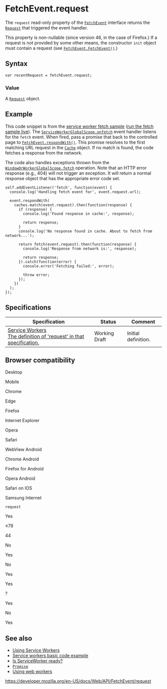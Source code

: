 FetchEvent.request
==================

The `request` read-only property of the [`FetchEvent`](../fetchevent) interface returns the [`Request`](../request) that triggered the event handler.

This property is non-nullable (since version 46, in the case of Firefox.) If a request is not provided by some other means, the constructor `init` object must contain a request (see [`FetchEvent.FetchEvent()`](fetchevent).)

Syntax
------

    var recentRequest = fetchEvent.request;

### Value

A [`Request`](../request) object.

Example
-------

This code snippet is from the [service worker fetch sample](https://github.com/GoogleChrome/samples/blob/gh-pages/service-worker/prefetch/service-worker.js) ([run the fetch sample live](https://googlechrome.github.io/samples/service-worker/prefetch/)). The [`ServiceWorkerGlobalScope.onfetch`](../serviceworkerglobalscope/onfetch) event handler listens for the `fetch` event. When fired, pass a promise that back to the controlled page to [`FetchEvent.respondWith()`](respondwith). This promise resolves to the first matching URL request in the [`Cache`](../cache) object. If no match is found, the code fetches a response from the network.

The code also handles exceptions thrown from the [`WindowOrWorkerGlobalScope.fetch`](../windoworworkerglobalscope/fetch) operation. Note that an HTTP error response (e.g., 404) will not trigger an exception. It will return a normal response object that has the appropriate error code set.

    self.addEventListener('fetch', function(event) {
      console.log('Handling fetch event for', event.request.url);

      event.respondWith(
        caches.match(event.request).then(function(response) {
          if (response) {
            console.log('Found response in cache:', response);

            return response;
          }
          console.log('No response found in cache. About to fetch from network...');

          return fetch(event.request).then(function(response) {
            console.log('Response from network is:', response);

            return response;
          }).catch(function(error) {
            console.error('Fetching failed:', error);

            throw error;
          });
        })
      );
    });

Specifications
--------------

<table><thead><tr class="header"><th>Specification</th><th>Status</th><th>Comment</th></tr></thead><tbody><tr class="odd"><td><a href="https://w3c.github.io/ServiceWorker/#fetch-event-request">Service Workers<br />
<span class="small">The definition of 'request' in that specification.</span></a></td><td><span class="spec-wd">Working Draft</span></td><td>Initial definition.</td></tr></tbody></table>

Browser compatibility
---------------------

Desktop

Mobile

Chrome

Edge

Firefox

Internet Explorer

Opera

Safari

WebView Android

Chrome Android

Firefox for Android

Opera Android

Safari on IOS

Samsung Internet

`request`

Yes

≤79

44

No

Yes

No

Yes

Yes

?

Yes

No

Yes

See also
--------

-   [Using Service Workers](../service_worker_api/using_service_workers)
-   [Service workers basic code example](https://github.com/mdn/sw-test)
-   [Is ServiceWorker ready?](https://jakearchibald.github.io/isserviceworkerready/)
-   [`Promise`](https://developer.mozilla.org/en-US/docs/Web/JavaScript/Reference/Global_Objects/Promise)
-   [Using web workers](../web_workers_api/using_web_workers)

<a href="https://developer.mozilla.org/en-US/docs/Web/API/FetchEvent/request" class="_attribution-link">https://developer.mozilla.org/en-US/docs/Web/API/FetchEvent/request</a>
